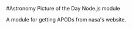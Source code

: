 #Astronomy Picture of the Day Node.js module    
    
A module for getting APODs from nasa's website. 

